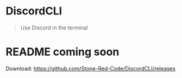 # DiscordCLI
> Use Discord in the terminal

# README coming soon
Download: https://github.com/Stone-Red-Code/DiscordCLI/releases
